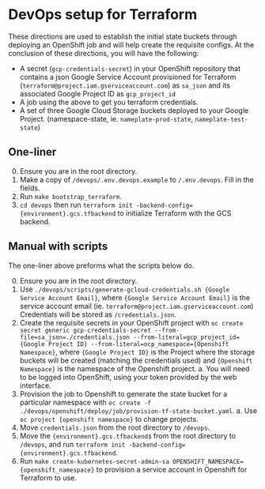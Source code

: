 # DevOps setup for Terraform

These directions are used to establish the initial state buckets through deploying an OpenShift job and will help create the requisite configs. At the conclusion of these directions, you will have the following:

- A secret (`gcp-credentials-secret`) in your OpenShift repository that contains a json Google Service Account provisioned for Terraform (`terraform@project.iam.gserviceaccount.com`) as `sa_json` and its associated Google Project ID as `gcp_project_id`
- A job using the above to get you terraform credentials.
- A set of three Google Cloud Storage buckets deployed to your Google Project. (namespace-state, ie. `nameplate-prod-state`, `nameplate-test-state`)

## One-liner

0. Ensure you are in the root directory.
1. Make a copy of `/devops/.env.devops.example` to `/.env.devops`. Fill in the fields.
2. Run `make bootstrap_terraform`.
3. `cd devops` then run `terraform init -backend-config={environment}.gcs.tfbackend` to initialize Terraform with the GCS backend.

## Manual with scripts

The one-liner above preforms what the scripts below do.

0. Ensure you are in the root directory.
1. Use `./devops/scripts/generate-gcloud-credentials.sh {Google Service Account Email}`, where `{Google Service Account Email}` is the service account email (ie. `terraform@project.iam.gserviceaccount.com`) Credentials will be stored as `/credentials.json`.
2. Create the requisite secrets in your OpenShift project with `oc create secret generic gcp-credentials-secret --from-file=sa_json=./credentials.json --from-literal=gcp_project_id={Google Project ID} --from-literal=ocp_namespace={Openshift Namespace}`, where `{Google Project ID}` is the Project where the storage buckets will be created (matching the credentials used) and `{Openshift Namespace}` is the namespace of the Openshift project.
   a. You will need to be logged into OpenShift, using your token provided by the web interface.
3. Provision the job to Openshift to generate the state bucket for a particular namespace with `oc create -f ./devops/openshift/deploy/job/provision-tf-state-bucket.yaml`.
   a. Use `oc project {openshift namespace}` to change projects.
4. Move `credentials.json` from the root directory to `/devops`.
5. Move the `{environment}.gcs.tfbackend$` from the root directory to `/devops`, and run `terraform init -backend-config={environment}.gcs.tfbackend`.
6. Run `make create-kubernetes-secret-admin-sa OPENSHIFT_NAMESPACE={openshift_namespace}` to provision a service account in Openshift for Terraform to use.
